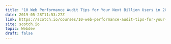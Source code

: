 ```yaml
---
title: "10 Web Performance Audit Tips for Your Next Billion Users in 2018: Delivering Optimized Resources"
date: 2019-05-28T11:53:27Z
link: https://scotch.io/courses/10-web-performance-audit-tips-for-your-next-billion-users-in-2018/delivering-optimized-resources?utm_medium=RSS&utm_source=hune
site: scotch.io
topic: Webdev
draft: false
---
```

